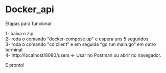 # Docker_api
 
Etapas para funcionar 

1- baixa o zip </br>
2- roda o comando "docker-compose up" e espera uns 5 segundos </br>
3- roda o comando "cd client" e em seguida "go run main.go" em outro terminal </br>
4- http://localhost/8080/users <- Usar no Postman ou abrir no navegador. </br>


E pronto!
